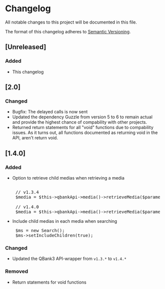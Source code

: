 # Changelog
All notable changes to this project will be documented in this file.

The format of this changelog adheres to [Semantic Versioning](http://semver.org/spec/v2.0.0.html).
## [Unreleased]
### Added
- This changelog

## [2.0]
### Changed
- Bugfix: The delayed calls is now sent
- Updated the dependency Guzzle from version 5 to 6 to remain actual and provide the highest chance of compability with other projects.
- Returned return statements for all "void" functions due to compability issues. As it turns out, all functions documented as returning void in the API, aren't return void. 

## [1.4.0]
### Added
- Option to retrieve child medias when retrieving a media

<pre> 
	// v1.3.4
	$media = $this->qbankApi->media()->retrieveMedia($parameters['mediaId'], $cachePolicy);

	// v1.4.0
	$media = $this->qbankApi->media()->retrieveMedia($parameters['mediaId'], true, $cachePolicy);
</pre>

- Include child medias in each media when searching

<pre>
	$ms = new Search();
	$ms->setIncludeChildren(true);
</pre>

### Changed
- Updated the QBank3 API-wrapper from `v1.3.*` to `v1.4.*`

### Removed
- Return statements for void functions
